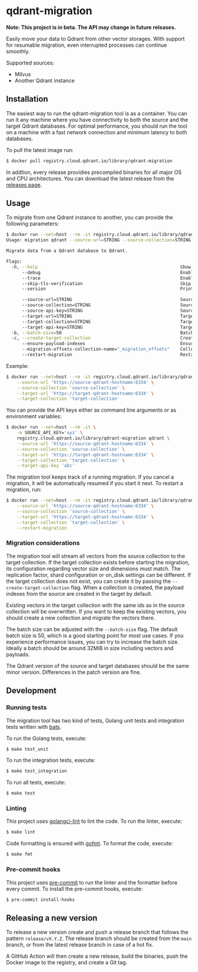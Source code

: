 # qdrant-migration

**Note: This project is in beta. The API may change in future releases.**

Easily move your data to Qdrant from other vector storages. With support for resumable migration, even interrupted processes can continue smoothly.

Supported sources:

* Milvus
* Another Qdrant instance

## Installation

The easiest way to run the qdrant-migration tool is as a container. You can run it any machine where you have connectivity to both the source and the target Qdrant databases. For optimal performance, you should run the tool on a machine with a fast network connection and minimum latency to both databases.

To pull the latest image run:

```bash
$ docker pull registry.cloud.qdrant.io/library/qdrant-migration
```

In addtion, every release providies precompiled binaries for all major OS and CPU architectures. You can download the latest release from the [releases page](https://github.com/qdrant/migration/releases).

## Usage

To migrate from one Qdrant instance to another, you can provide the following parameters:

```bash
$ docker run --net=host --rm -it registry.cloud.qdrant.io/library/qdrant-migration qdrant --help
Usage: migration qdrant --source-url=STRING --source-collection=STRING --target-url=STRING --target-collection=STRING [flags]

Migrate data from a Qdrant database to Qdrant.

Flags:
  -h, --help                                                      Show context-sensitive help.
      --debug                                                     Enable debug mode.
      --trace                                                     Enable trace mode.
      --skip-tls-verification                                     Skip TLS verification.
      --version                                                   Print version information and quit

      --source-url=STRING                                         Source gRPC URL, e.g. https://your-qdrant-hostname:6334
      --source-collection=STRING                                  Source collection
      --source-api-key=STRING                                     Source API key ($SOURCE_API_KEY)
      --target-url=STRING                                         Target gRPC URL, e.g. https://your-qdrant-hostname:6334
      --target-collection=STRING                                  Target collection
      --target-api-key=STRING                                     Target API key ($TARGET_API_KEY)
  -b, --batch-size=50                                             Batch size
  -c, --create-target-collection                                  Create the target collection if it does not exist
      --ensure-payload-indexes                                    Ensure payload indexes are created
      --migration-offsets-collection-name="_migration_offsets"    Collection where the current migration offset should be stored
      --restart-migration                                         Restart the migration and do not continue from last offset
```

Example:

```bash
$ docker run --net=host --rm -it registry.cloud.qdrant.io/library/qdrant-migration qdrant \
    --source-url 'https://source-qdrant-hostname:6334' \
    --source-collection 'source-collection' \
    --target-url 'https://target-qdrant-hostname:6334' \
    --target-collection 'target-collection'
```

You can provide the API keys either as command line arguments or as environment variables:

```bash
$ docker run --net=host --rm -it \
    -e SOURCE_API_KEY='xyz' \ 
    registry.cloud.qdrant.io/library/qdrant-migration qdrant \
    --source-url 'https://source-qdrant-hostname:6334' \
    --source-collection 'source-collection' \
    --target-url 'https://target-qdrant-hostname:6334' \
    --target-collection 'target-collection' \
    --target-api-key 'abc'
```

The migration tool keeps track of a running migration. If you cancel a migration, it will be automatically resumed if you start it next. To restart a migration, run:

```bash
$ docker run --net=host --rm -it registry.cloud.qdrant.io/library/qdrant-migration qdrant \
    --source-url 'https://source-qdrant-hostname:6334' \
    --source-collection 'source-collection' \
    --target-url 'https://target-qdrant-hostname:6334' \
    --target-collection 'target-collection' \
    --restart-migration  
```

### Migration considerations

The migration tool will stream all vectors from the source collection to the target collection. If the target collection exists before starting the migration, its configuration regarding vector size and dimensions must match. The replication factor, shard configuration or on_disk settings can be different. If the target collection does not exist, you can create it by passing the `--create-target-collection` flag. When a collection is created, the payload indexes from the source are created in the target by default.

Existing vectors  in the target collection with the same ids as in the source collection will be overwritten. If you want to keep the existing vectors, you should create a new collection and migrate the vectors there.

The batch size can be adjusted with the `--batch-size` flag. The default batch size is 50, which is a good starting point for most use cases. If you experience performance issues, you can try to increase the batch size. Ideally a batch should be around 32MiB in size including vectors and payloads.

The Qdrant version of the source and target databases should be the same minor version. Differences in the patch version are fine.

## Development

### Running tests

The migration tool has two kind of tests, Golang unit tests and integration tests written with [bats](https://bats-core.readthedocs.io/).

To run the Golang tests, execute:

```bash
$ make test_unit
```

To run the integration tests, execute:

```bash
$ make test_integration
```

To run all tests, execute:

```bash
$ make test
```

### Linting

This project uses [golangci-lint](https://golangci-lint.run/) to lint the code. To run the linter, execute:

```bash
$ make lint
```

Code formatting is ensured with [gofmt](https://pkg.go.dev/cmd/gofmt). To format the code, execute:

```bash
$ make fmt
```

### Pre-commit hooks

This project uses [pre-commit](https://pre-commit.com/) to run the linter and the formatter before every commit. To install the pre-commit hooks, execute:

```bash
$ pre-commit install-hooks
```

## Releasing a new version

To release a new version create and push a release branch that follows the pattern `release/vX.Y.Z`. The release branch should be created from the `main` branch, or from the latest release branch in case of a hot fix.

A GitHub Action will then create a new release, build the binaries, push the Docker image to the registry, and create a Git tag.
